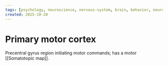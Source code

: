 ```yaml
---
tags: [psychology, neuroscience, nervous-system, brain, behavior, neurotransmitters]
created: 2025-10-20
---
```

# Primary motor cortex

Precentral gyrus region initiating motor commands; has a motor [[Somatotopic map]].
